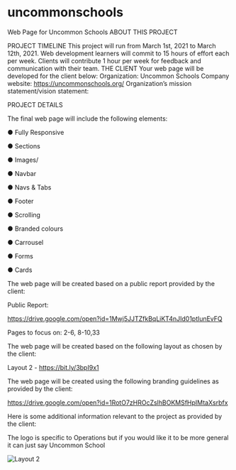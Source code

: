 # uncommonschools
Web Page for Uncommon Schools
ABOUT THIS PROJECT

PROJECT TIMELINE
This project will run from March 1st, 2021 to March 12th, 2021.
Web development learners will commit to 15 hours of effort each per week.
Clients will contribute 1 hour per week for feedback and communication with
their team.
THE CLIENT
Your web page will be developed for the client below:
Organization: Uncommon Schools
Company website: https://uncommonschools.org/
Organization’s mission statement/vision statement: <MissionAndVision>
  
PROJECT DETAILS

The final web page will include the following elements:

● Fully Responsive

● Sections

● Images/

● Navbar

● Navs & Tabs

● Footer

● Scrolling

● Branded colours

● Carrousel

● Forms

● Cards

The web page will be created based on a public report provided by the client:

Public Report:

https://drive.google.com/open?id=1Mwj5JJTZfkBqLiKT4nJId01ptlunEvFQ

Pages to focus on: 2-6, 8-10,33

The web page will be created based on the following layout as chosen by the
client:

Layout 2 - https://bit.ly/3bpI9x1

The web page will be created using the following branding guidelines as
provided by the client:

https://drive.google.com/open?id=1RotO7zHROcZslhBOKMSfHpIMtaXsrbfx

Here is some additional information relevant to the project as provided by the
client:

The logo is specific to Operations but if you would like it to be more general it
can just say Uncommon School

![Layout 2](https://user-images.githubusercontent.com/46497761/109905912-6778d000-7c54-11eb-9227-551efd4ffc32.jpg)
